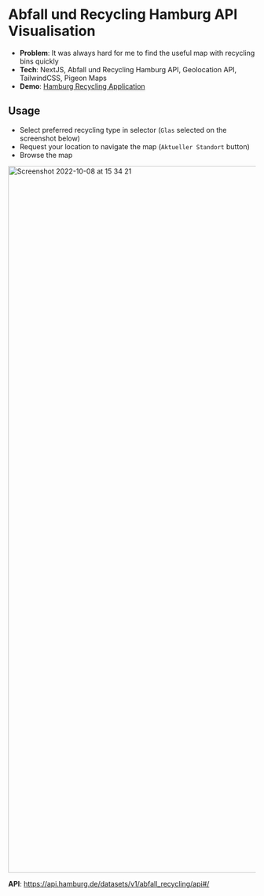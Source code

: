 # Abfall und Recycling Hamburg API Visualisation

- **Problem**: It was always hard for me to find the useful map with recycling bins quickly
- **Tech**: NextJS, Abfall und Recycling Hamburg API, Geolocation API, TailwindCSS, Pigeon Maps
- **Demo**: [Hamburg Recycling Application](https://www.recycle.pulko-app.com/)

## Usage
- Select preferred recycling type in selector (`Glas` selected on the screenshot below)
- Request your location to navigate the map (`Aktueller Standort` button)
- Browse the map


<img width="1440" alt="Screenshot 2022-10-08 at 15 34 21" src="https://user-images.githubusercontent.com/38206129/194710216-ac1d565f-49c6-4427-a15c-a809a2b5c59e.png">


**API**: https://api.hamburg.de/datasets/v1/abfall_recycling/api#/

